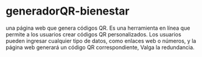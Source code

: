 # generadorQR-bienestar
una página web que genera códigos QR. Es una herramienta en línea que permite a los usuarios crear códigos QR personalizados. Los usuarios pueden ingresar cualquier tipo de datos, como enlaces web o números, y la página web generará un código QR correspondiente, Valga la redundancia.
